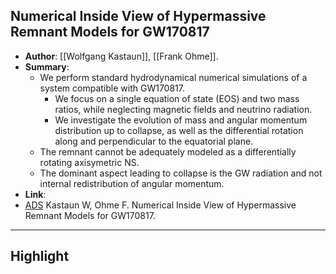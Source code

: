 ## Numerical Inside View of Hypermassive Remnant Models for GW170817

- **Author**: [[Wolfgang Kastaun]], [[Frank Ohme]].
- **Summary**:
	- We perform standard hydrodynamical numerical simulations of a system compatible with GW170817.
		- We focus on a single equation of state (EOS) and two mass ratios, while neglecting magnetic fields and neutrino radiation.
		- We investigate the evolution of mass and angular momentum distribution up to collapse, as well as the differential rotation along and perpendicular to the equatorial plane.
	- The remnant cannot be adequately modeled as a differentially rotating axisymetric NS.
	- The dominant aspect leading to collapse is the GW radiation and not internal redistribution of angular momentum.
- **Link**: 
- [ADS]() Kastaun W, Ohme F. Numerical Inside View of Hypermassive Remnant Models for GW170817. 

___

## Highlight

